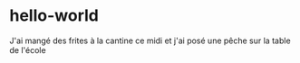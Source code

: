 # hello-world

J'ai mangé des frites à la cantine ce midi et j'ai posé une pêche sur la table de l'école
